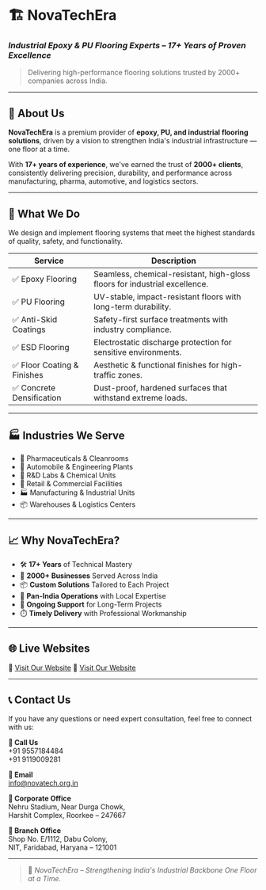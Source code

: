 # 🏗️ NovaTechEra  
### *Industrial Epoxy & PU Flooring Experts – 17+ Years of Proven Excellence*

> Delivering high-performance flooring solutions trusted by 2000+ companies across India.

---

## 🔹 About Us

**NovaTechEra** is a premium provider of **epoxy, PU, and industrial flooring solutions**, driven by a vision to strengthen India's industrial infrastructure — one floor at a time.

With **17+ years of experience**, we've earned the trust of **2000+ clients**, consistently delivering precision, durability, and performance across manufacturing, pharma, automotive, and logistics sectors.

---

## 🚀 What We Do

We design and implement flooring systems that meet the highest standards of quality, safety, and functionality.

| Service                     | Description                                                                 |
|----------------------------|-----------------------------------------------------------------------------|
| ✅ Epoxy Flooring           | Seamless, chemical-resistant, high-gloss floors for industrial excellence.  |
| ✅ PU Flooring              | UV-stable, impact-resistant floors with long-term durability.               |
| ✅ Anti-Skid Coatings       | Safety-first surface treatments with industry compliance.                  |
| ✅ ESD Flooring             | Electrostatic discharge protection for sensitive environments.              |
| ✅ Floor Coating & Finishes| Aesthetic & functional finishes for high-traffic zones.                     |
| ✅ Concrete Densification   | Dust-proof, hardened surfaces that withstand extreme loads.                 |

---

## 🏭 Industries We Serve

- 🏥 Pharmaceuticals & Cleanrooms  
- 🚗 Automobile & Engineering Plants  
- 🧪 R&D Labs & Chemical Units  
- 🏬 Retail & Commercial Facilities  
- 🏭 Manufacturing & Industrial Units  
- 📦 Warehouses & Logistics Centers  

---

## 📈 Why NovaTechEra?

- 🛠️ **17+ Years** of Technical Mastery  
- 🤝 **2000+ Businesses** Served Across India  
- 📦 **Custom Solutions** Tailored to Each Project  
- 🧰 **Pan-India Operations** with Local Expertise  
- 🔧 **Ongoing Support** for Long-Term Projects  
- ⏱️ **Timely Delivery** with Professional Workmanship  

---

## 🌐 Live Websites

🎯 [Visit Our Website](https://www.novatech.org.in/)
🎯 [Visit Our Website](https://nilansh-07.github.io/novatechera/)

---

## 📞 Contact Us

If you have any questions or need expert consultation, feel free to connect with us:

**📱 Call Us**  
+91 9557184484  
+91 9119009281  

**📧 Email**  
info@novatech.org.in  

**🏢 Corporate Office**  
Nehru Stadium, Near Durga Chowk,  
Harshit Complex, Roorkee – 247667  

**🏬 Branch Office**  
Shop No. E/1112, Dabu Colony,  
NIT, Faridabad, Haryana – 121001  

---

> 🧱 *NovaTechEra – Strengthening India's Industrial Backbone One Floor at a Time.*

